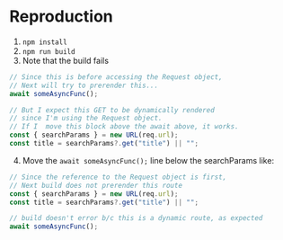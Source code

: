 # Reproduction

1. `npm install`
2. `npm run build`
3. Note that the build fails

```typescript
// Since this is before accessing the Request object,
// Next will try to prerender this...
await someAsyncFunc();

// But I expect this GET to be dynamically rendered
// since I'm using the Request object.
// If I  move this block above the await above, it works.
const { searchParams } = new URL(req.url);
const title = searchParams?.get("title") || "";
```

4. Move the `await someAsyncFunc();` line below the searchParams like:

```typescript
// Since the reference to the Request object is first,
// Next build does not prerender this route
const { searchParams } = new URL(req.url);
const title = searchParams?.get("title") || "";

// build doesn't error b/c this is a dynamic route, as expected
await someAsyncFunc();
```
